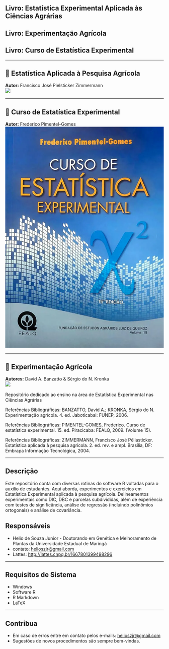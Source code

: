 ## Livro: Estatística Experimental Aplicada às Ciências Agrárias
## Livro: Experimentação Agrícola
## Livro: Curso de Estatística Experimental

---
## 📘 Estatística Aplicada à Pesquisa Agrícola  
**Autor:** Francisco José Pielsticker Zimmermann  
![](./img/Estatistica.png)

---

## 📗 Curso de Estatística Experimental  
**Autor:** Frederico Pimentel-Gomes  
![](./img/curso.webp)

---

## 📙 Experimentação Agrícola  
**Autores:** David A. Banzatto & Sérgio do N. Kronka  
![](./img/Experimentacão.jpg)

Repositório dedicado ao ensino na área de Estatística Experimental nas Ciências Agrárias

Referências Bibliográficas: BANZATTO, David A.; KRONKA, Sérgio do N. Experimentação agrícola. 4. ed. Jaboticabal: FUNEP, 2006.

Referências Bibliográficas: PIMENTEL-GOMES, Frederico. Curso de estatística experimental. 15. ed. Piracicaba: FEALQ, 2009. (Volume 15).

Referências Bibliográficas: ZIMMERMANN, Francisco José Péliasticker. Estatística aplicada à pesquisa agrícola. 2. ed. rev. e ampl. Brasília, DF: Embrapa Informação Tecnológica, 2004.

---
## Descrição

Este repositório conta com diversas rotinas do software R voltadas para o auxilio de estudantes. Aqui aborda, experimentos e exercicios em Estatística Experimental aplicada à pesquisa agrícola. Delineamentos experimentais como DIC, DBC e parcelas subdivididas, além de experiência com testes de significância, análise de regressão (incluindo polinômios ortogonais) e análise de covariância.

## Responsáveis

- Helio de Souza Junior - Doutorando em Genética e Melhoramento de Plantas da Universidade Estadual de Maringá 
- contato: helioszjr@gmail.com
- Lattes: http://lattes.cnpq.br/1667801399498296

---
## Requisitos de Sistema

- Windows
- Software R
- R Markdown
- LaTeX

---
## Contribua

- Em caso de erros entre em contato pelos e-mails: helioszjr@gmail.com
- Sugestões de novos procedimentos são sempre bem-vindas.

